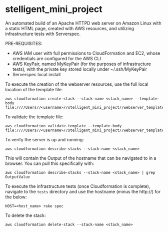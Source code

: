 # stelligent_mini_project
An automated build of an Apache HTTPD web server on Amazon Linux with a static HTML page, created with AWS resources, and utilizing infrastructure tests with Serverspec.

PRE-REQUISITES:
- AWS IAM user with full permissions to CloudFormation and EC2, whose credentials are configured for the AWS CLI
- AWS KeyPair, named MyKeyPair (for the purposes of infrastructure tests), with the private key stored locally under ~/.ssh/MyKeyPair
- Serverspec local install

To execute the creation of the webserver resources, use the full local location of the template file.
```
aws cloudformation create-stack --stack-name <stack_name> --template-body file:////Users//<username>//stelligent_mini_project//webserver_template.json
```

To validate the template file:  
```
aws cloudformation validate-template --template-body file:////Users//<username>//stelligent_mini_project//webserver_template.json
```
  
To verify the server is up and running:
```
aws cloudformation describe-stacks --stack-name <stack_name>
```
  
This will contain the Output of the hostname that can be navigated to in a browser.  You can pull this specifically with:
```
aws cloudformation describe-stacks --stack-name <stack_name> | grep OutputValue
```

To execute the infrastructure tests (once Cloudformation is complete), navigate to the `tests` directory and use the hostname (minus the http://) for the below:
```
HOST=<host_name> rake spec
```

To delete the stack:
```
aws cloudformation delete-stack --stack-name <stack_name>
```
